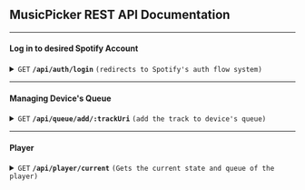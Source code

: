 ## MusicPicker REST API Documentation

---

#### Log in to desired Spotify Account

<details>
 <summary><code>GET</code> <code><b>/api/auth/login</b></code> <code>(redirects to Spotify's auth flow system)</code></summary>

##### Parameters

> None

##### Responses

> | http code | content-type | response                        |
> | --------- | ------------ | ------------------------------- |
> | `302`     | `N/A`        | `Redirect to Spotify auth flow` |

##### Example cURL

> ```javascript
>  curl -X GET --data @post.json http://maindomain.com/api/auth/login
> ```

</details>

---

#### Managing Device's Queue

<details>
 <summary><code>GET</code> <code><b>/api/queue/add/:trackUri</b></code> <code>(add the track to device's queue)</code></summary>

##### Parameters

> | name     | type     | data type | description                                |
> | -------- | -------- | --------- | ------------------------------------------ |
> | trackUri | required | string    | Is Spotify's unique uri for spesific track |

##### Responses

> | http code | content-type                      | response                                                                   |
> | --------- | --------------------------------- | -------------------------------------------------------------------------- |
> | `200`     | `text/plain;charset=UTF-8`        | OK                                                                         |
> | `400`     | `application/json; charset=utf-8` | {messge:"user already added track to queue,...", error_type:"ALREADY_ADD"} |
> | `503`     | `application/json; charset=utf-8` | {message:"has no devices connected"}                                       |
> | `503`     | `application/json; charset=utf-8` | {message:"track exists in current queue",error_type:"EXISTS"}              |

##### Example cURL

> ```javascript
>  curl -X GET --data @post.json http://maindomain.com/api/queue/add/:trackUri
> ```

</details>

---

#### Player

<details>
  <summary><code>GET</code> <code><b>/api/player/current</b></code> <code>(Gets the current state and queue of the player)</code></summary>

##### Parameters

> None

##### Responses

> | http code | content-type               | response                |
> | --------- | -------------------------- | ----------------------- |
> | `200`     | `application/json`         | `{ playerState }`       |
> | `500`     | `text/plain;charset=UTF-8` | `{ device: undefined }` |

##### Example cURL

> ```javascript
>  curl -X GET --data @post.json http://maindomain.com/api/player/current
> ```

</details>
